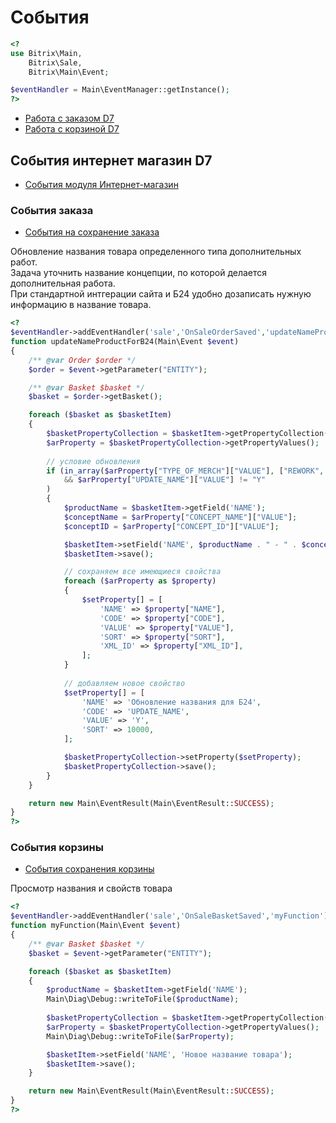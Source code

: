 # События

```php
<?
use Bitrix\Main,
	Bitrix\Sale,
	Bitrix\Main\Event;

$eventHandler = Main\EventManager::getInstance();
?>
```

- [Работа с заказом D7](https://mrcappuccino.ru/blog/post/work-with-order-bitrix-d7)
- [Работа с корзиной D7](https://mrcappuccino.ru/blog/post/work-with-basket-bitrix-d7)

## События интернет магазин D7

- [Cобытия модуля Интернет-магазин](https://dev.1c-bitrix.ru/api_d7/bitrix/sale/events/index.php)

### События заказа

- [События на сохранение заказа](https://dev.1c-bitrix.ru/api_d7/bitrix/sale/events/order_saved.php)

Обновление названия товара определенного типа дополнительных работ.<br>
Задача уточнить название концепции, по которой делается дополнительная работа.<br>
При стандартной интгерации сайта и Б24 удобно дозаписать нужную информацию в название товара.<br> 
```php
<?
$eventHandler->addEventHandler('sale','OnSaleOrderSaved','updateNameProductForB24');
function updateNameProductForB24(Main\Event $event)
{
	/** @var Order $order */
	$order = $event->getParameter("ENTITY");

	/** @var Basket $basket */
	$basket = $order->getBasket();

	foreach ($basket as $basketItem)
	{
		$basketPropertyCollection = $basketItem->getPropertyCollection();
		$arProperty = $basketPropertyCollection->getPropertyValues();
		
		// условие обновления
		if (in_array($arProperty["TYPE_OF_MERCH"]["VALUE"], ["REWORK", "ACTORS", "CHECKLIST"])
			&& $arProperty["UPDATE_NAME"]["VALUE"] != "Y"
		)
		{
			$productName = $basketItem->getField('NAME');
			$conceptName = $arProperty["CONCEPT_NAME"]["VALUE"];
			$conceptID = $arProperty["CONCEPT_ID"]["VALUE"];

			$basketItem->setField('NAME', $productName . " - " . $conceptName . " (" . $conceptID . ")");
			$basketItem->save();

			// сохраняем все имеющиеся свойства
			foreach ($arProperty as $property)
			{
				$setProperty[] = [
					'NAME' => $property["NAME"],
					'CODE' => $property["CODE"],
					'VALUE' => $property["VALUE"],
					'SORT' => $property["SORT"],
					'XML_ID' => $property["XML_ID"],
				];
			}
			
			// добавляем новое свойство
			$setProperty[] = [
				'NAME' => 'Обновление названия для Б24',
				'CODE' => 'UPDATE_NAME',
				'VALUE' => 'Y',
				'SORT' => 10000,
			];

			$basketPropertyCollection->setProperty($setProperty);
			$basketPropertyCollection->save();
		}
	}

	return new Main\EventResult(Main\EventResult::SUCCESS);
}
?>
```

### События корзины

- [События сохранения корзины](https://dev.1c-bitrix.ru/api_d7/bitrix/sale/events/basket_saved.php)

Просмотр названия и свойств товара
```php
<?
$eventHandler->addEventHandler('sale','OnSaleBasketSaved','myFunction');
function myFunction(Main\Event $event)
{
	/** @var Basket $basket */
	$basket = $event->getParameter("ENTITY");

	foreach ($basket as $basketItem)
	{
		$productName = $basketItem->getField('NAME');
		Main\Diag\Debug::writeToFile($productName);
		
		$basketPropertyCollection = $basketItem->getPropertyCollection();
		$arProperty = $basketPropertyCollection->getPropertyValues();
		Main\Diag\Debug::writeToFile($arProperty);

		$basketItem->setField('NAME', 'Новое название товара');
		$basketItem->save();
	}

	return new Main\EventResult(Main\EventResult::SUCCESS);
}
?>
```